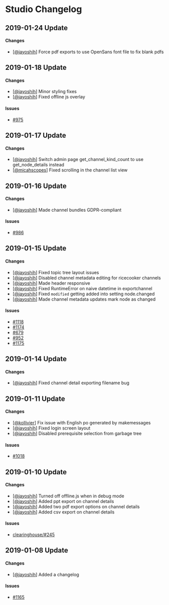 # Studio Changelog

## 2019-01-24 Update
#### Changes
* [[@jayoshih](https://github.com/jayoshih)] Force pdf exports to use OpenSans font file to fix blank pdfs


## 2019-01-18 Update
#### Changes
* [[@jayoshih](https://github.com/jayoshih)] Minor styling fixes
* [[@jayoshih](https://github.com/jayoshih)] Fixed offline js overlay

#### Issues
* [#975](https://github.com/learningequality/studio/issues/975)


## 2019-01-17 Update
#### Changes
* [[@jayoshih](https://github.com/jayoshih)] Switch admin page get_channel_kind_count to use get_node_details instead
* [[@micahscopes](https://github.com/micahscopes)] Fixed scrolling in the channel list view


## 2019-01-16 Update
#### Changes
* [[@jayoshih](https://github.com/jayoshih)] Made channel bundles GDPR-compliant

#### Issues
* [#986](https://github.com/learningequality/studio/issues/986)


## 2019-01-15 Update
#### Changes
* [[@jayoshih](https://github.com/jayoshih)] Fixed topic tree layout issues
* [[@jayoshih](https://github.com/jayoshih)] Disabled channel metadata editing for ricecooker channels
* [[@jayoshih](https://github.com/jayoshih)] Made header responsive
* [[@jayoshih](https://github.com/jayoshih)] Fixed RuntimeError on naive datetime in exportchannel
* [[@jayoshih](https://github.com/jayoshih)] Fixed `modified` getting added into setting node.changed
* [[@jayoshih](https://github.com/jayoshih)] Made channel metadata updates mark node as changed

#### Issues
* [#1118](https://github.com/learningequality/studio/issues/1118)
* [#1174](https://github.com/learningequality/studio/issues/1174)
* [#679](https://github.com/learningequality/studio/issues/679)
* [#952](https://github.com/learningequality/studio/issues/952)
* [#1175](https://github.com/learningequality/studio/issues/1175)


## 2019-01-14 Update
#### Changes
* [[@jayoshih](https://github.com/jayoshih)] Fixed channel detail exporting filename bug


## 2019-01-11 Update
#### Changes
* [[@kollivier](https://github.com/kollivier)] Fix issue with English po generated by makemessages
* [[@jayoshih](https://github.com/jayoshih)] Fixed login screen layout
* [[@jayoshih](https://github.com/jayoshih)] Disabled prerequisite selection from garbage tree

#### Issues
* [#1018](https://github.com/learningequality/studio/issues/1018)


## 2019-01-10 Update
#### Changes
* [[@jayoshih](https://github.com/jayoshih)] Turned off offline.js when in debug mode
* [[@jayoshih](https://github.com/jayoshih)] Added ppt export on channel details
* [[@jayoshih](https://github.com/jayoshih)] Added two pdf export options on channel details
* [[@jayoshih](https://github.com/jayoshih)] Added csv export on channel details

#### Issues
* [clearinghouse/#245](https://github.com/learningequality/clearinghouse/issues/245)


## 2019-01-08 Update
#### Changes
* [[@jayoshih](https://github.com/jayoshih)] Added a changelog

#### Issues
* [#1165](https://github.com/learningequality/studio/issues/1165)
